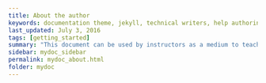 ```yaml
---
title: About the author
keywords: documentation theme, jekyll, technical writers, help authoring tools, hat replacements
last_updated: July 3, 2016
tags: [getting_started]
summary: "This document can be used by instructors as a medium to teach php and students can use this a means to study php."
sidebar: mydoc_sidebar
permalink: mydoc_about.html
folder: mydoc
---
```

<!-- 
Hi,

My name is Riwaj Chlaise. I am a student, developer, programming instrustor, bogger, and philosophical enthusiast. See my [resume](https://resume.riwajchalise.com.np/) to know more about me.

I use this documentation as a teaching material for basic php class. You can feel free to use this material as your learning guide. 

If you have any queries, constructive criticsms or feedbacks I would love to know them, you can find my email address on the top navigation bar of this website.

Thanks,

Riwaj Chalise

{% include links.html %} -->
